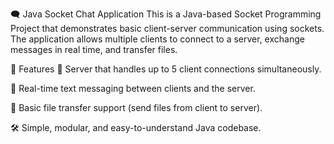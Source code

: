 🗨️ Java Socket Chat Application
This is a Java-based Socket Programming Project that demonstrates basic client-server communication using sockets. The application allows multiple clients to connect to a server, exchange messages in real time, and transfer files.

🌟 Features
📡 Server that handles up to 5 client connections simultaneously.

💬 Real-time text messaging between clients and the server.

📁 Basic file transfer support (send files from client to server).

🛠️ Simple, modular, and easy-to-understand Java codebase.
